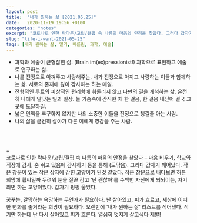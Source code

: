 ```yaml
---
layout: post
title:  "내가 원하는 삶 [2021.05.25]"
date:   2020-11-19 19:56 +0100
categories: "notes"
excerpt: "코로나로 인한 락다운/고립/결핍 속 나름의 마음의 안정을 찾았다. 그러다 갑자기 깨어났다. 작은 창문이 있는 작은 상자에 갇힌 고양이가 된것 같았다."
slug: "life-i-want-2021-05-25"
tags: [내가 원하는 삶, 일기, 베를린, 과학, 예술]
---
```


* 과학과 예술이 균형잡힌 삶. (Brain im(ex)pressionist!) 과학으로 표현하고 예술로 연구하는 삶.
* 나를 진정으로 아껴주고 사랑해주는, 내가 진정으로 아끼고 사랑하는 이들과 함께하는 삶. 서로의 존재에 깊이 감사하는 하는 매일.
* 전형적인 루트의 피상적인 편리함에 휘둘리지 않고 나만의 길을 개척하는 삶. 온전히 나에게 알맞는 일과 일상. 늘 가슴속에 간직한 채 한 걸음, 한 걸음 내딛어 결국 그 곳에 도달하길.
* 넓은 인맥을 추구하지 않지만 나의 소중한 이들을 진정으로 챙길줄 아는 사람.
* 나의 삶을 굳건히 살아가 다른 이에게 영감을 주는 사람.
<br>
<br>

+<br>
코로나로 인한 락다운/고립/결핍 속 나름의 마음의 안정을 찾았다 – 마음 비우기, 학교와 직장에 감사, 숨 쉬고 있음에 감사하기 등을 통해 (도닦음). 그러다 갑자기 깨어났다. 작은 창문이 있는 작은 상자에 갇힌 고양이가 된것 같았다. 작은 창문으로 내다보면 허튼 희망에 휩싸일까 두려워 눈을 질끈 감고 ‘난 괜찮아’를 수백번 자신에게 되뇌이는, 자기최면 하는 고양이었다. 갑자기 펑펑 울었다.

꿈꾸는, 갈망하는 욕망하는 무언가가 필요하다. 난 살아있고, 피가 흐르고, 세상에 어떠한 변화를 줄거라는 희망이 필요하다. 오랜만에 ‘내가 원하는 삶’ 리스트를 적어냈다. 적기만 하는데 난 다시 살아있고 피가 흐른다. 열심히 멋지게 살고싶다 제발!